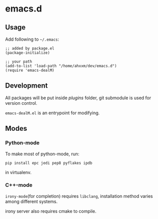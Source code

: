 # emacs.d

## Usage

Add following to `~/.emacs`:

```
;; added by package.el
(package-initialize)

;; your path
(add-to-list 'load-path "/home/ahxxm/dev/emacs.d")
(require 'emacs-dealM)
```

## Development

All packages will be put inside *plugins* folder, git submodule is used for version control.

`emacs-dealM.el` is an entrypoint for modifying.

## Modes

### Python-mode

To make most of python-mode, run:

```
pip install epc jedi pep8 pyflakes ipdb
```

in virtualenv.

### C++-mode

`irony-mode`(for completion) requires `libclang`, installation method varies among different systems.

irony server also requires cmake to compile.
